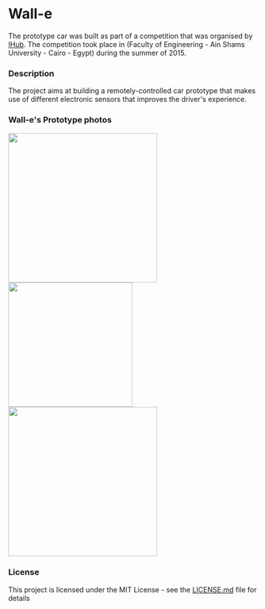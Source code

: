 # Wall-e 
The prototype car was built as part of a competition that was organised by [IHub](https://www.facebook.com/asuihub/).
The competition took place in (Faculty of Engineering - Ain Shams University - Cairo - Egypt) during the summer of 2015. 

### Description
The project aims at building a remotely-controlled car prototype that makes use of different electronic sensors that improves the driver's experience.

### Wall-e's Prototype photos
<img src="https://scontent-cai1-1.xx.fbcdn.net/v/t1.0-9/11887991_1220056064686510_8585656801879596715_n.jpg?oh=dcdb19d50595c0cd6d38aebbc45fdc86&oe=597F9E1D" width="300"><img src="https://scontent-cai1-1.xx.fbcdn.net/v/t1.0-9/11870708_1220056071353176_7936510666335254369_n.jpg?oh=1f76117065d8063b19909278e7af9b6e&oe=597E2A2D" width="250"> <img src="https://scontent-cai1-1.xx.fbcdn.net/v/t1.0-9/11891012_1220056084686508_804470562908815977_n.jpg?oh=cab5c1809c23d9e7c4807ac34d9e5f3f&oe=598C0A49" width="300">

### License
This project is licensed under the MIT License - see the [LICENSE.md](LICENSE.md) file for details
